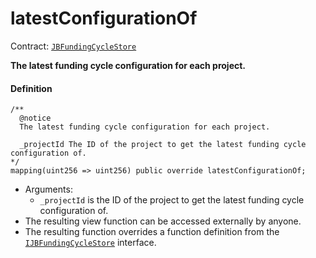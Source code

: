 # latestConfigurationOf

Contract: [`JBFundingCycleStore`](/dev/api/v2/contracts/jbfundingcyclestore/README.md)​‌

**The latest funding cycle configuration for each project.**

#### Definition

```
/** 
  @notice 
  The latest funding cycle configuration for each project.

  _projectId The ID of the project to get the latest funding cycle configuration of.
*/
mapping(uint256 => uint256) public override latestConfigurationOf;
```

* Arguments:
  * `_projectId` is the ID of the project to get the latest funding cycle configuration of.
* The resulting view function can be accessed externally by anyone.
* The resulting function overrides a function definition from the [`IJBFundingCycleStore`](/dev/api/v2/interfaces/ijbfundingcyclestore.md) interface.

